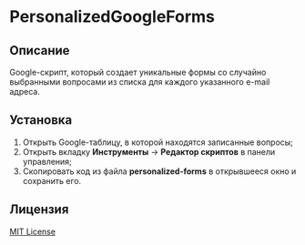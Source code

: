 # PersonalizedGoogleForms

## Описание

Google-скрипт, который создает уникальные формы со случайно выбранными вопросами из списка для каждого указанного e-mail адреса.

## Установка

1. Открыть Google-таблицу, в которой находятся записанные вопросы;
2. Открыть вкладку **Инструменты** -> **Редактор скриптов** в панели управления;
3. Скопировать код из файла **personalized-forms** в открывшееся окно и сохранить его.

## Лицензия

[MIT License](https://github.com/Ragnaruk/GoogleScripts/blob/master/LICENSE)

